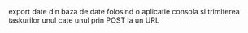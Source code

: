 export date din baza de date folosind o aplicatie consola si trimiterea taskurilor unul cate unul prin POST la un URL